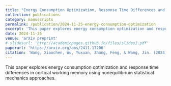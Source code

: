 ```yaml
---
title: "Energy Consumption Optimization, Response Time Differences and Indicators in Cortical Working Memory Revealed by Nonequilibrium"
collection: publications
category: manuscripts
permalink: /publication/2024-11-25-energy-consumption-optimization
excerpt: 'This paper explores energy consumption optimization and response time differences in cortical working memory using nonequilibrium statistical mechanics.'
date: 2024-11-25
venue: 'arXiv preprint'
# slidesurl: 'http://academicpages.github.io/files/slides1.pdf'
paperurl: 'https://arxiv.org/abs/2411.17206'
citation: 'Wang, Xiaochen, Wu, Yuxuan, Zhang, Feng, & Wang, Jin. (2024). Energy Consumption Optimization, Response Time Differences and Indicators in Cortical Working Memory Revealed by Nonequilibrium. arXiv:2411.17206.'
---
```


This paper explores energy consumption optimization and response time differences in cortical working memory using nonequilibrium statistical mechanics approaches.

